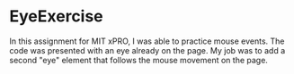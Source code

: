 # EyeExercise
In this assignment for MIT xPRO, I was able to practice mouse events. The code was presented with an eye already on the page. My job was to add a second "eye" element that follows the mouse movement on the page.  
